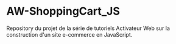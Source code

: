 # AW-ShoppingCart_JS
Repository du projet de la série de tutoriels Activateur Web sur la construction d'un site e-commerce en JavaScript.
